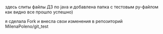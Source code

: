 здесь слиты файлы ДЗ по java и добавлена папка с тестовым py-файлом
как видно все прошло успешно)

я сделала Fork и внесла свои изменения в репозиторий MilenaPoleno/git_test

